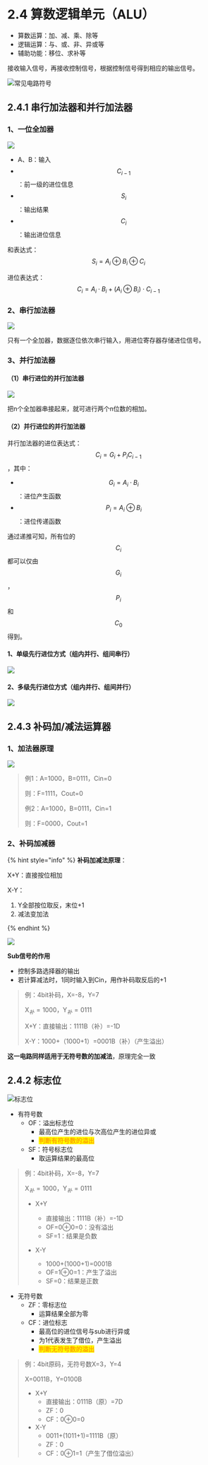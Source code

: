 # 2.4 算数逻辑单元（ALU）

* 算数运算：加、减、乘、除等
* 逻辑运算：与、或、非、异或等
* 辅助功能：移位、求补等

接收输入信号，再接收控制信号，根据控制信号得到相应的输出信号。

![常见电路符号](../.gitbook/assets/电路符号.png)

## 2.4.1 串行加法器和并行加法器

### 1、一位全加器

![](../.gitbook/assets/一位全加器.png)

* A、B：输入
* $$C_{i-1}$$ ：前一级的进位信息
* $$S_{i}$$：输出结果
* $$C_{i}$$：输出进位信息

和表达式： $$S_{i}=A_{i} \oplus B_{i} \oplus C_{i}$$ 

进位表达式： $$C_{i}=A_{i} \cdot B_{i} +(A_{i}\oplus B_{i})\cdot C_{i-1}$$ 

### 2、串行加法器

![](../.gitbook/assets/串行加法器.png)

只有一个全加器，数据逐位依次串行输入，用进位寄存器存储进位信号。

### 3、并行加法器

#### （1）串行进位的并行加法器

![](../.gitbook/assets/并行加法器.png)

把n个全加器串接起来，就可进行两个n位数的相加。

#### （2）并行进位的并行加法器

并行加法器的进位表达式： $$C_{i} = G_{i}+P_{i}C_{i-1}$$ ，其中：

* $$G_{i}=A_{i}\cdot B_{i}$$：进位产生函数
* $$P_{i} = A_{i}\oplus B_{i}$$：进位传递函数

通过递推可知，所有位的 $$C_{i}$$ 都可以仅由 $$G_{i}$$，$$P_{i}$$ 和 $$C_{0}$$ 得到。

#### 1、单级先行进位方式（组内并行、组间串行）

![](../.gitbook/assets/并行加法器1.png)

#### 2、多级先行进位方式（组内并行、组间并行）

![](../.gitbook/assets/并行加法器2.png)



## 2.4.3 补码加/减法运算器

### 1、加法器原理

![](../.gitbook/assets/加法器原理.png)

> 例1：A=1000，B=0111，Cin=0
>
> 则：F=1111，Cout=0
>
> 例2：A=1000，B=0111，Cin=1
>
> 则：F=0000，Cout=1

### 2、补码加减器

{% hint style="info" %}
**补码加减法原理**：

X+Y：直接按位相加

X-Y：

1. Y全部按位取反，末位+1
2. 减法变加法

{% endhint %}

![](../.gitbook/assets/补码加减器.png)

**Sub信号的作用**

- 控制多路选择器的输出
- 若计算减法时，1同时输入到Cin，用作补码取反后的+1

> 例：4bit补码，X=-8，Y=7
>
> $\text{X}_{补} = 1000$，$\text{Y}_{补} = 0111$
>
> X+Y：直接输出：1111B（补）=-1D
>
> X-Y：1000+（1000+1）=0001B（补）（产生溢出）

**这一电路同样适用于无符号数的加减法**，原理完全一致

## 2.4.2 标志位

![标志位](../.gitbook/assets/标志位.png)

- 有符号数
  - OF：溢出标志位
    - 最高位产生的进位与次高位产生的进位异或
    - <mark style="color:orange;">**判断有符号数的溢出**</mark>
  - SF：符号标志位
    - 取运算结果的最高位

> 例：4bit补码，X=-8，Y=7
>
> $\text{X}_{补} = 1000$，$\text{Y}_{补} = 0111$
>
> - X+Y
>   - 直接输出：1111B（补）=-1D
>   - OF=0$\oplus$0=0：没有溢出
>   - SF=1：结果是负数
>
> - X-Y
>   - 1000+(1000+1)=0001B
>   - OF=1$\oplus$0=1：产生了溢出
>   - SF=0：结果是正数

- 无符号数
  - ZF：零标志位
    - 运算结果全部为零
  - CF：进位标志
    - 最高位的进位信号与sub进行异或
    - 为1代表发生了借位，产生溢出
    - <mark style="color:orange;">**判断无符号数的溢出**</mark>

> 例：4bit原码，无符号数X=3，Y=4
>
> X=0011B，Y=0100B
>
> - X+Y
>   - 直接输出：0111B（原）=7D
>   - ZF：0
>   - CF：0$\oplus$0=0
> - X-Y
>   - 0011+(1011+1)=1111B（原）
>   - ZF：0
>   - CF：0$\oplus$1=1（产生了借位溢出）
